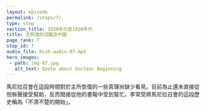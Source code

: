 ```yaml
---
layout: episode
permalink: /stops/7/
type: stop
section_title: 1920年代至1930年代
title: 主恢復的流臨及中國
page_rank: 7
stop_id: 7
audio_file: hczh-audio-07.mp3
hero_images:
 - path: img-07.jpg
   alt_text: Quote about Unclear Beginning
---
```


<!-- At this point, the church in Manila lacked clarity about some of the truths the Lord was recovering. Until then, the saints had not yet received direct help from Watchman Nee, only indirect help through his publications. Witness Lee described this period of the church in Manila as “an unclear beginning.” -->

<!---
title: 主恢復的流臨及中國
--->
馬尼拉召會在這段時間對於主所恢復的一些真理尚缺少看見。目前為止還未直接從倪柝聲接受幫助，反而間接從他的書報中受到幫忙。李常受將馬尼拉召會的這段歷史稱為「不清不楚的開始」。


<!--- TRANSCRIPT
At this time, the church in Manila had moved its meeting hall to Gandara Street and changed its name to Christian Assembly Hall, registering with the government as the Chinese Christian Gospel Chapel. 

It was apparent that the saints lacked clarity about some of the truths the Lord was recovering at the time. Until then, they had not yet received direct help from Watchman Nee, only indirect help through his publications. Witness Lee would later describe this historical period of the church in Manila as “an unclear beginning.”

此時馬尼拉召會已經把會所遷移到 Gandara 街，且改名為「基督徒福音堂」，又以 「Chinese Christian Gospel Chapel」之名向政府註冊。

馬尼拉召會在這段時間對於主所恢復的一些真理尚缺少看見。目前為止還未直接 從倪柝聲接受幫助，反而間接從他的書報中受到幫忙。李常受將馬尼拉召會的這段 歷史稱為「不清不楚的開始」。
-->